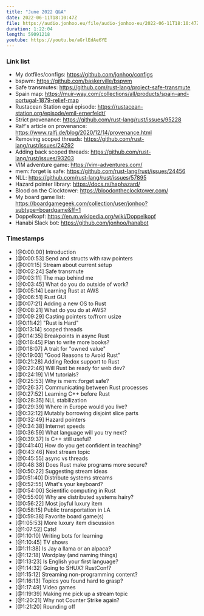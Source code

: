 ```yaml
---
title: "June 2022 Q&A"
date: 2022-06-11T18:10:47Z
file: https://audio.jonhoo.eu/file/audio-jonhoo-eu/2022-06-11T18:10:47Z.mp3
duration: 1:22:04
length: 59091218
youtube: https://youtu.be/aGrlEdAe6YE
---
```


### Link list

- My dotfiles/configs: <https://github.com/jonhoo/configs>
- bspwm: <https://github.com/baskerville/bspwm>
- Safe transmutes: <https://github.com/rust-lang/project-safe-transmute>
- Spain map: <https://muir-way.com/collections/all/products/spain-and-portugal-1879-relief-map>
- Rustacean Station egui episode: <https://rustacean-station.org/episode/emil-ernerfeldt/>
- Strict provenance: <https://github.com/rust-lang/rust/issues/95228>
- Ralf's article on provenance: <https://www.ralfj.de/blog/2020/12/14/provenance.html>
- Removing scoped threads: <https://github.com/rust-lang/rust/issues/24292>
- Adding back scoped threads: <https://github.com/rust-lang/rust/issues/93203>
- VIM adventure game: <https://vim-adventures.com/>
- mem::forget is safe: <https://github.com/rust-lang/rust/issues/24456>
- NLL: <https://github.com/rust-lang/rust/issues/57895>
- Hazard pointer library: <https://docs.rs/haphazard/>
- Blood on the Clocktower: <https://bloodontheclocktower.com/>
- My board game list: <https://boardgamegeek.com/collection/user/jonhoo?subtype=boardgame&ff=1>
- Doppelkopf: <https://en.m.wikipedia.org/wiki/Doppelkopf>
- Hanabi Slack bot: <https://github.com/jonhoo/hanabot>

### Timestamps

- [@0:00:00] Introduction
- [@0:00:53] Send and structs with raw pointers
- [@0:01:15] Stream about current setup
- [@0:02:24] Safe transmute
- [@0:03:11] The map behind me
- [@0:03:45] What do you do outside of work?
- [@0:05:14] Learning Rust at AWS
- [@0:06:51] Rust GUI
- [@0:07:21] Adding a new OS to Rust
- [@0:08:21] What do you do at AWS?
- [@0:09:29] Casting pointers to/from usize
- [@0:11:42] "Rust is Hard"
- [@0:13:14] scoped threads
- [@0:14:35] Breakpoints in async Rust
- [@0:16:45] Plan to write more books?
- [@0:18:07] A trait for "owned value"
- [@0:19:03] "Good Reasons to Avoid Rust"
- [@0:21:28] Adding Redox support to Rust
- [@0:22:46] Will Rust be ready for web dev?
- [@0:24:19] VIM tutorials?
- [@0:25:53] Why is mem::forget safe?
- [@0:26:37] Communicating between Rust processes
- [@0:27:52] Learning C++ before Rust
- [@0:28:35] NLL stabilization
- [@0:29:39] Where in Europe would you live?
- [@0:32:12] Mutably borrowing disjoint slice parts
- [@0:32:49] Hazard pointers
- [@0:34:38] Internet speeds
- [@0:36:59] What language will you try next?
- [@0:39:37] Is C++ still useful?
- [@0:41:40] How do you get confident in teaching?
- [@0:43:46] Next stream topic
- [@0:45:55] async vs threads
- [@0:48:38] Does Rust make programs more secure?
- [@0:50:22] Suggesting stream ideas
- [@0:51:40] Distribute systems streams
- [@0:52:55] What's your keyboard?
- [@0:54:00] Scientific computing in Rust
- [@0:55:00] Why are distributed systems hairy?
- [@0:56:22] Most joyful luxury item
- [@0:58:15] Public transportation in LA
- [@0:59:38] Favorite board game(s)
- [@1:05:53] More luxury item discussion
- [@1:07:52] Cats!
- [@1:10:10] Writing bots for learning
- [@1:10:45] TV shows
- [@1:11:38] Is Jay a llama or an alpaca?
- [@1:12:18] Wordplay (and naming things)
- [@1:13:23] Is English your first language?
- [@1:14:32] Going to SHUX? RustConf?
- [@1:15:12] Streaming non-programming content?
- [@1:16:13] Topics you found hard to grasp?
- [@1:17:49] Video games
- [@1:19:39] Making me pick up a stream topic
- [@1:20:21] Why not Counter Strike again?
- [@1:21:20] Rounding off
